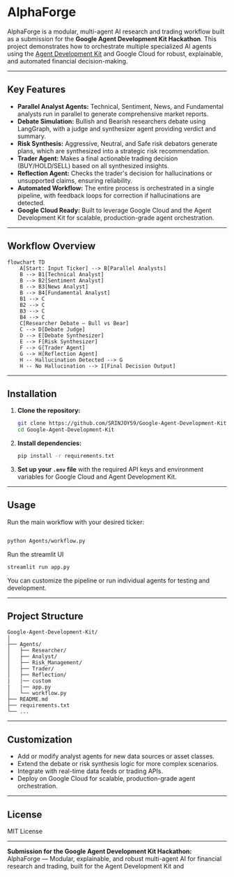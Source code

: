 # AlphaForge

AlphaForge is a modular, multi-agent AI research and trading workflow built as a submission for the **Google Agent Development Kit Hackathon**. This project demonstrates how to orchestrate multiple specialized AI agents using the [Agent Development Kit](https://github.com/google/adk-python) and Google Cloud for robust, explainable, and automated financial decision-making.

---

## Key Features

- **Parallel Analyst Agents:** Technical, Sentiment, News, and Fundamental analysts run in parallel to generate comprehensive market reports.
- **Debate Simulation:** Bullish and Bearish researchers debate using LangGraph, with a judge and synthesizer agent providing verdict and summary.
- **Risk Synthesis:** Aggressive, Neutral, and Safe risk debators generate plans, which are synthesized into a strategic risk recommendation.
- **Trader Agent:** Makes a final actionable trading decision (BUY/HOLD/SELL) based on all synthesized insights.
- **Reflection Agent:** Checks the trader's decision for hallucinations or unsupported claims, ensuring reliability.
- **Automated Workflow:** The entire process is orchestrated in a single pipeline, with feedback loops for correction if hallucinations are detected.
- **Google Cloud Ready:** Built to leverage Google Cloud and the Agent Development Kit for scalable, production-grade agent orchestration.

---

## Workflow Overview

```mermaid
flowchart TD
    A[Start: Input Ticker] --> B[Parallel Analysts]
    B --> B1[Technical Analyst]
    B --> B2[Sentiment Analyst]
    B --> B3[News Analyst]
    B --> B4[Fundamental Analyst]
    B1 --> C
    B2 --> C
    B3 --> C
    B4 --> C
    C[Researcher Debate – Bull vs Bear]
    C --> D[Debate Judge]
    D --> E[Debate Synthesizer]
    E --> F[Risk Synthesizer]
    F --> G[Trader Agent]
    G --> H[Reflection Agent]
    H -- Hallucination Detected --> G
    H -- No Hallucination --> I[Final Decision Output]
```

---

## Installation

1. **Clone the repository:**
    ```bash
    git clone https://github.com/SRINJOY59/Google-Agent-Development-Kit
    cd Google-Agent-Development-Kit
    ```

2. **Install dependencies:**
    ```bash
    pip install -r requirements.txt
    ```

3. **Set up your `.env` file** with the required API keys and environment variables for Google Cloud and Agent Development Kit.

---

## Usage

Run the main workflow with your desired ticker:

```bash

python Agents/workflow.py
```

Run the streamlit UI 

```bash
streamlit run app.py
```


You can customize the pipeline or run individual agents for testing and development.

---

## Project Structure

```
Google-Agent-Development-Kit/
│
├── Agents/
│   ├── Researcher/
│   ├── Analyst/
│   ├── Risk_Management/
│   ├── Trader/
│   ├── Reflection/
|   |── custom
|   |── app.py
│   └── workflow.py
├── README.md
├── requirements.txt
└── ...
```

---

## Customization

- Add or modify analyst agents for new data sources or asset classes.
- Extend the debate or risk synthesis logic for more complex scenarios.
- Integrate with real-time data feeds or trading APIs.
- Deploy on Google Cloud for scalable, production-grade agent orchestration.

---

## License

MIT License

---

**Submission for the Google Agent Development Kit Hackathon:**  
AlphaForge — Modular, explainable, and robust multi-agent AI for financial research and trading, built for the Agent Development Kit and